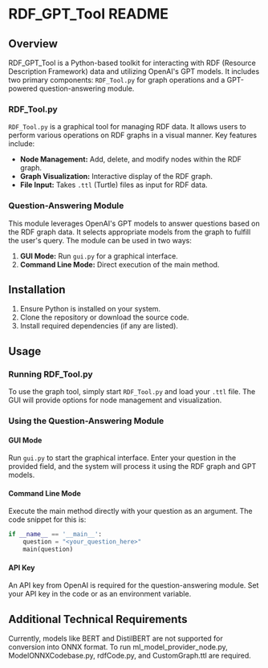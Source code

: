 # RDF_GPT_Tool README

## Overview

RDF_GPT_Tool is a  Python-based toolkit for interacting with RDF (Resource Description Framework) data and utilizing OpenAI's GPT models. It includes two primary components: `RDF_Tool.py` for graph operations and a GPT-powered question-answering module.

### RDF_Tool.py

`RDF_Tool.py` is a graphical tool for managing RDF data. It allows users to perform various operations on RDF graphs in a visual manner. Key features include:

- **Node Management:** Add, delete, and modify nodes within the RDF graph.
- **Graph Visualization:** Interactive display of the RDF graph.
- **File Input:** Takes `.ttl` (Turtle) files as input for RDF data.

### Question-Answering Module

This module leverages OpenAI's GPT models to answer questions based on the RDF graph data. It selects appropriate models from the graph to fulfill the user's query. The module can be used in two ways:

1. **GUI Mode:** Run `gui.py` for a graphical interface.
2. **Command Line Mode:** Direct execution of the main method.

## Installation

1. Ensure Python is installed on your system.
2. Clone the repository or download the source code.
3. Install required dependencies (if any are listed).

## Usage

### Running RDF_Tool.py

To use the graph tool, simply start `RDF_Tool.py` and load your `.ttl` file. The GUI will provide options for node management and visualization.

### Using the Question-Answering Module

#### GUI Mode

Run `gui.py` to start the graphical interface. Enter your question in the provided field, and the system will process it using the RDF graph and GPT models.

#### Command Line Mode

Execute the main method directly with your question as an argument. The code snippet for this is:

```python
if __name__ == '__main__':
    question = "<your_question_here>"
    main(question)
```
    
#### API Key
An API key from OpenAI is required for the question-answering module. Set your API key in the code or as an environment variable.

## Additional Technical Requirements

Currently, models like BERT and DistilBERT are not supported for conversion into ONNX format. To run ml_model_provider_node.py, ModelONNXCodebase.py, rdfCode.py, and CustomGraph.ttl are required.
